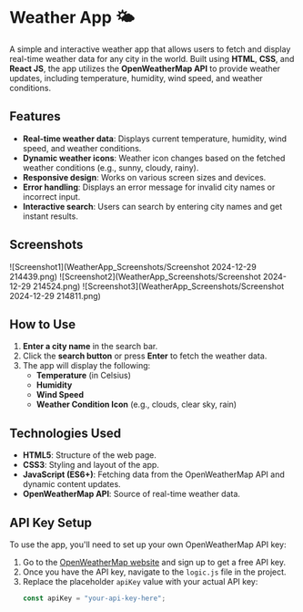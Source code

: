 # Weather App 🌤️

A simple and interactive weather app that allows users to fetch and display real-time weather data for any city in the world. Built using **HTML**, **CSS**, and **React JS**, the app utilizes the **OpenWeatherMap API** to provide weather updates, including temperature, humidity, wind speed, and weather conditions.

## Features
- **Real-time weather data**: Displays current temperature, humidity, wind speed, and weather conditions.
- **Dynamic weather icons**: Weather icon changes based on the fetched weather conditions (e.g., sunny, cloudy, rainy).
- **Responsive design**: Works on various screen sizes and devices.
- **Error handling**: Displays an error message for invalid city names or incorrect input.
- **Interactive search**: Users can search by entering city names and get instant results.

## Screenshots
![Screenshot1](WeatherApp_Screenshots/Screenshot 2024-12-29 214439.png)
![Screenshot2](WeatherApp_Screenshots/Screenshot 2024-12-29 214524.png)
![Screenshot3](WeatherApp_Screenshots/Screenshot 2024-12-29 214811.png)


## How to Use
1. **Enter a city name** in the search bar.
2. Click the **search button** or press **Enter** to fetch the weather data.
3. The app will display the following:
   - **Temperature** (in Celsius)
   - **Humidity**
   - **Wind Speed**
   - **Weather Condition Icon** (e.g., clouds, clear sky, rain)

## Technologies Used
- **HTML5**: Structure of the web page.
- **CSS3**: Styling and layout of the app.
- **JavaScript (ES6+)**: Fetching data from the OpenWeatherMap API and dynamic content updates.
- **OpenWeatherMap API**: Source of real-time weather data.


## API Key Setup
To use the app, you'll need to set up your own OpenWeatherMap API key:

1. Go to the [OpenWeatherMap website](https://openweathermap.org/) and sign up to get a free API key.
2. Once you have the API key, navigate to the `logic.js` file in the project.
3. Replace the placeholder `apiKey` value with your actual API key:
   ```js
   const apiKey = "your-api-key-here";

